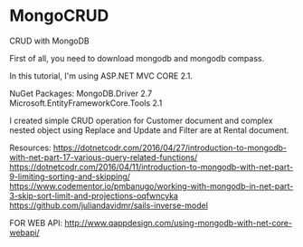 # MongoCRUD
CRUD with MongoDB

First of all, you need to download mongodb and mongodb compass.

In this tutorial, I'm using ASP.NET MVC CORE 2.1.

NuGet Packages:
MongoDB.Driver 2.7
Microsoft.EntityFrameworkCore.Tools 2.1

I created simple CRUD operation for Customer document and complex nested object using Replace and Update and Filter are at Rental document.


Resources:
https://dotnetcodr.com/2016/04/27/introduction-to-mongodb-with-net-part-17-various-query-related-functions/
https://dotnetcodr.com/2016/04/11/introduction-to-mongodb-with-net-part-9-limiting-sorting-and-skipping/
https://www.codementor.io/pmbanugo/working-with-mongodb-in-net-part-3-skip-sort-limit-and-projections-oqfwncyka
https://github.com/juliandavidmr/sails-inverse-model

FOR WEB API:
http://www.qappdesign.com/using-mongodb-with-net-core-webapi/
